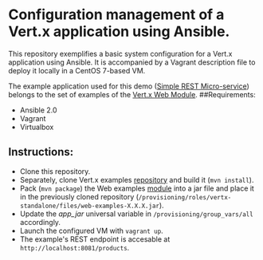 # Configuration management of a Vert.x application using Ansible.

This repository exemplifies a basic system configuration for a Vert.x application using Ansible. It is accompanied by a Vagrant description file to deploy it locally in a CentOS 7-based VM.

The example application used for this demo ([Simple REST Micro-service](https://github.com/vert-x3/vertx-examples/blob/master/web-examples/README.adoc#user-content-simple-rest-micro-service)) belongs to the set of examples of the [Vert.x Web Module](https://github.com/vert-x3/vertx-examples/blob/master/web-examples/README.adoc).
##Requirements:
- Ansible 2.0
- Vagrant
- Virtualbox

## Instructions:
- Clone this repository.
- Separately, clone Vert.x examples [repository](https://github.com/vert-x3/vertx-examples) and build it (`mvn install`).
- Pack (`mvn package`) the Web examples [module](https://github.com/vert-x3/vertx-examples/tree/master/web-examples) into a jar file and place it in the previously cloned repository (`/provisioning/roles/vertx-standalone/files/web-examples-X.X.X.jar`).
- Update the *app_jar* universal variable in `/provisioning/group_vars/all` accordingly.
- Launch the configured VM with `vagrant up`.
- The example's REST endpoint is accesable at `http://localhost:8081/products`.

